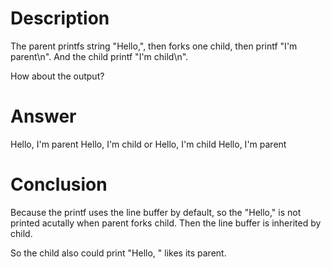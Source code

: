 # Description 

The parent printfs string "Hello,", then forks one child, then printf "I'm parent\n".
And the child printf "I'm child\n".

How about the output?

# Answer

Hello, I'm parent
Hello, I'm child
or
Hello, I'm child
Hello, I'm parent

# Conclusion
Because the printf uses the line buffer by default, so the "Hello," is not printed acutally
when parent forks child. Then the line buffer is inherited by child. 

So the child also could print "Hello, " likes its parent.




